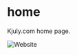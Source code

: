 home
====

Kjuly.com home page.

![Website](https://img.shields.io/website?url=https%3A%2F%2Fkjuly.com&up_message=up&up_color=A8DF8E&down_message=down&down_color=BE3144&label=website&labelColor=2F4858)
